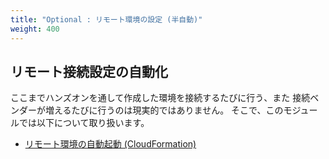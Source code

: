 ```yaml
---
title: "Optional : リモート環境の設定 (半自動)"
weight: 400
---
```

## リモート接続設定の自動化

ここまでハンズオンを通して作成した環境を接続するたびに行う、また 接続ベンダーが増えるたびに行うのは現実的ではありません。
そこで、このモジュールでは以下について取り扱います。

- [リモート環境の自動起動 (CloudFormation)](./04_01_CFn/index.md)

